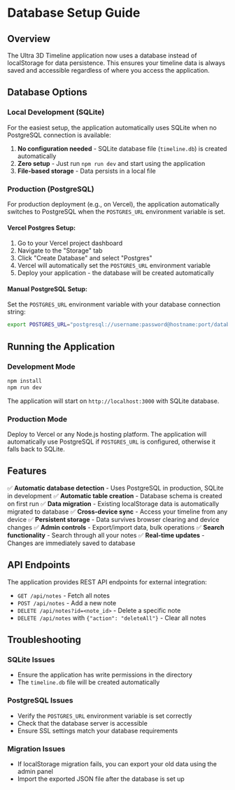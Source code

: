 # Database Setup Guide

## Overview
The Ultra 3D Timeline application now uses a database instead of localStorage for data persistence. This ensures your timeline data is always saved and accessible regardless of where you access the application.

## Database Options

### Local Development (SQLite)
For the easiest setup, the application automatically uses SQLite when no PostgreSQL connection is available:

1. **No configuration needed** - SQLite database file (`timeline.db`) is created automatically
2. **Zero setup** - Just run `npm run dev` and start using the application
3. **File-based storage** - Data persists in a local file

### Production (PostgreSQL)
For production deployment (e.g., on Vercel), the application automatically switches to PostgreSQL when the `POSTGRES_URL` environment variable is set.

#### Vercel Postgres Setup:
1. Go to your Vercel project dashboard
2. Navigate to the "Storage" tab
3. Click "Create Database" and select "Postgres"
4. Vercel will automatically set the `POSTGRES_URL` environment variable
5. Deploy your application - the database will be created automatically

#### Manual PostgreSQL Setup:
Set the `POSTGRES_URL` environment variable with your database connection string:
```bash
export POSTGRES_URL="postgresql://username:password@hostname:port/database?sslmode=require"
```

## Running the Application

### Development Mode
```bash
npm install
npm run dev
```
The application will start on `http://localhost:3000` with SQLite database.

### Production Mode
Deploy to Vercel or any Node.js hosting platform. The application will automatically use PostgreSQL if `POSTGRES_URL` is configured, otherwise it falls back to SQLite.

## Features

✅ **Automatic database detection** - Uses PostgreSQL in production, SQLite in development
✅ **Automatic table creation** - Database schema is created on first run
✅ **Data migration** - Existing localStorage data is automatically migrated to database
✅ **Cross-device sync** - Access your timeline from any device
✅ **Persistent storage** - Data survives browser clearing and device changes
✅ **Admin controls** - Export/import data, bulk operations
✅ **Search functionality** - Search through all your notes
✅ **Real-time updates** - Changes are immediately saved to database

## API Endpoints

The application provides REST API endpoints for external integration:

- `GET /api/notes` - Fetch all notes
- `POST /api/notes` - Add a new note
- `DELETE /api/notes?id=<note_id>` - Delete a specific note
- `DELETE /api/notes` with `{"action": "deleteAll"}` - Clear all notes

## Troubleshooting

### SQLite Issues
- Ensure the application has write permissions in the directory
- The `timeline.db` file will be created automatically

### PostgreSQL Issues
- Verify the `POSTGRES_URL` environment variable is set correctly
- Check that the database server is accessible
- Ensure SSL settings match your database requirements

### Migration Issues
- If localStorage migration fails, you can export your old data using the admin panel
- Import the exported JSON file after the database is set up